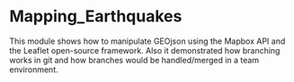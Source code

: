 # Mapping_Earthquakes
This module shows how to manipulate GEOjson using the Mapbox API and the Leaflet open-source framework. Also it demonstrated how branching works in git and how branches would be handled/merged in a team environment. 
